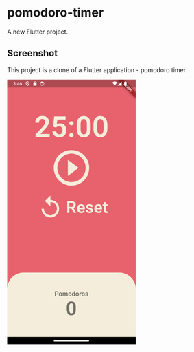 # pomodoro-timer

A new Flutter project.

## Screenshot

This project is a clone of a Flutter application - pomodoro timer.

<img src="images/Screenshot.png" alt="스크린 샷" width="300">